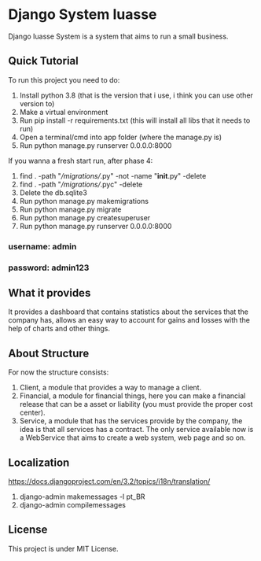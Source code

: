 # Django System Iuasse

Django Iuasse System is a system that aims to run a small business.

## Quick Tutorial

To run this project you need to do:

1. Install python 3.8 (that is the version that i use, i think you can use other version to)
2. Make a virtual environment
3. Run pip install -r requirements.txt (this will install all libs that it needs to run)
4. Open a terminal/cmd into app folder (where the manage.py is)
5. Run python manage.py runserver 0.0.0.0:8000

If you wanna a fresh start run, after phase 4:

1. find . -path "*/migrations/*.py" -not -name "__init__.py" -delete
2. find . -path "*/migrations/*.pyc"  -delete
3. Delete the db.sqlite3
4. Run python manage.py makemigrations
5. Run python manage.py migrate
6. Run python manage.py createsuperuser
7. Run python manage.py runserver 0.0.0.0:8000

### username: admin
### password: admin123

## What it provides

It provides a dashboard that contains statistics about the services that the company has, allows an easy way to account for gains and losses with the help of charts and other things.

## About Structure

For now the structure consists:

1. Client, a module that provides a way to manage a client.
2. Financial, a module for financial things, here you can make a financial release that can be a asset or liability (you must provide the proper cost center).
3. Service, a module that has the services provide by the company, the idea is that all services has a contract. The only service available now is a WebService that aims to create a web system, web page and so on.

## Localization

https://docs.djangoproject.com/en/3.2/topics/i18n/translation/

1. django-admin makemessages -l pt_BR
2. django-admin compilemessages

## License

This project is under MIT License.
